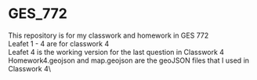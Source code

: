# GES_772

This repository is for my classwork and homework in GES 772\
Leafet 1 - 4 are for classwork 4\
Leafet 4 is the working version for the last question in Classwork 4\
Homework4.geojson and map.geojson are the geoJSON files that I used in Classwork 4\
